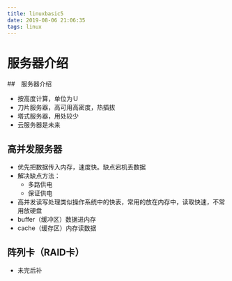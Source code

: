 ```yaml
---
title: linuxbasic5
date: 2019-08-06 21:06:35
tags: linux
---
```


# 服务器介绍

##　服务器介绍

- 按高度计算，单位为Ｕ
- 刀片服务器，高可用高密度，热插拔
- 塔式服务器，用处较少
- 云服务器是未来

## 高并发服务器

- 优先把数据传入内存，速度快。缺点宕机丢数据
- 解决缺点方法：
	- 多路供电
	- 保证供电 
- 高并发读写处理类似操作系统中的快表，常用的放在内存中，读取快速，不常用放硬盘
- buffer（缓冲区）数据进内存
- cache（缓存区）内存读数据

## 阵列卡（RAID卡）

- 未完后补
